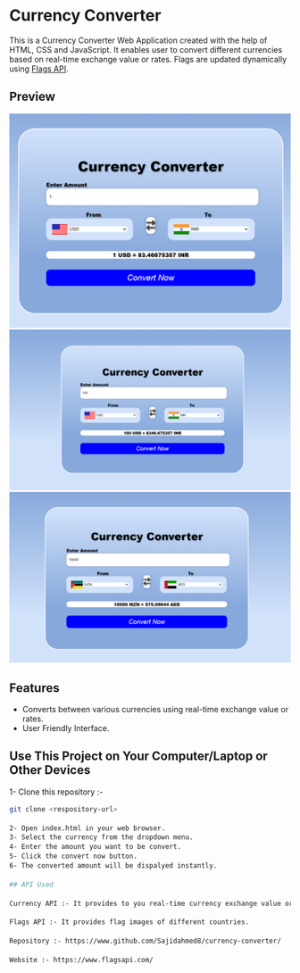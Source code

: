 # Currency Converter
This is a Currency Converter Web Application created with the help of HTML, CSS and JavaScript. It enables user to convert different currencies based on real-time exchange value or rates. 
Flags are updated dynamically using [Flags API](https://flagsapi.com/).

## Preview

![Currency Converter Preview](img1.png)
![Currency Converter Preview](img2.png)
![Currency Converter Preview](img3.png)

## Features

- Converts between various currencies using real-time exchange value or rates.
- User Friendly Interface.

## Use This Project on Your Computer/Laptop or Other Devices

1- Clone this repository :-

   ```bash
   git clone <respository-url>

2- Open index.html in your web browser.
3- Select the currency from the dropdown menu.
4- Enter the amount you want to be convert.
5- Click the convert now button.
6- The converted amount will be dispalyed instantly.

## API Used

Currency API :- It provides to you real-time currency exchange value or rates.

Flags API :- It provides flag images of different countries.

Repository :- https://www.github.com/Sajidahmed8/currency-converter/

Website :- https://www.flagsapi.com/
